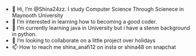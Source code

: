 - 👋 Hi, I’m @Shina24zz. I study Computer Science Through Scienece in Maynooth University
- 👀 I’m interested in learning how to becoming a good coder.
- 🌱 I’m currently learning java in University but i have a stenm background in python.
- 💞️ I’m looking to collaborate on a little project over holidays
- 📫 How to reach me shina_anafi12 on insta or shina48 on snapchat

<!---
Shina24zz/Shina24zz is a ✨ special ✨ repository because its `README.md` (this file) appears on your GitHub profile.
You can click the Preview link to take a look at your changes.
--->
